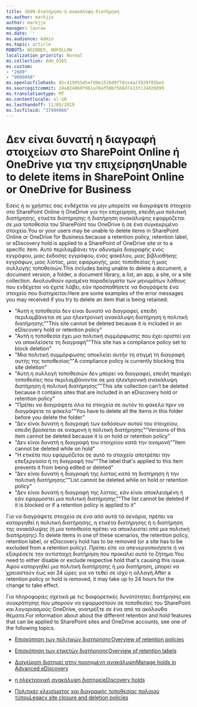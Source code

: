 ```yaml
---
title: 2609-διατήρηση-ή-ανακάλυψη-διατήρηση
ms.author: markjjo
author: markjjo
manager: lauraw
ms.date: ''
ms.audience: Admin
ms.topic: article
ROBOTS: NOINDEX, NOFOLLOW
localization_priority: Normal
ms.collection: Adm_O365
ms.custom:
- "2609"
- "9000048"
ms.openlocfilehash: 85c41995545efd8e1526d9f7dce4a23929f85be5
ms.sourcegitcommit: 24e8248b0f061a76af50bf566d7a13fc24d29d99
ms.translationtype: MT
ms.contentlocale: el-GR
ms.lasthandoff: 11/05/2019
ms.locfileid: "37994066"
---
```

# <a name="unable-to-delete-items-in-sharepoint-online-or-onedrive-for-business"></a><span data-ttu-id="31bc4-102">Δεν είναι δυνατή η διαγραφή στοιχείων στο SharePoint Online ή OneDrive για την επιχείρηση</span><span class="sxs-lookup"><span data-stu-id="31bc4-102">Unable to delete items in SharePoint Online or OneDrive for Business</span></span>

<span data-ttu-id="31bc4-103">Εσείς ή οι χρήστες σας ενδέχεται να μην μπορείτε να διαγράψετε στοιχεία στο SharePoint Online ή OneDrive για την επιχείρηση, επειδή μια πολιτική διατήρησης, ετικέτα διατήρησης ή διατήρηση ανακάλυψης εφαρμόζεται σε μια τοποθεσία του SharePoint του OneDrive ή σε ένα συγκεκριμένο στοιχείο.</span><span class="sxs-lookup"><span data-stu-id="31bc4-103">You or your users may be unable to delete items in SharePoint Online or OneDrive for Business because a retention policy, retention label, or eDiscovery hold is applied to a SharePoint of OneDrive site or to a specific item.</span></span> <span data-ttu-id="31bc4-104">Αυτό περιλαμβάνει την αδυναμία διαγραφής ενός εγγράφου, μιας έκδοσης εγγράφου, ενός φακέλου, μιας βιβλιοθήκης εγγράφων, μιας λίστας, μιας εφαρμογής, μιας τοποθεσίας ή μιας συλλογής τοποθεσιών.</span><span class="sxs-lookup"><span data-stu-id="31bc4-104">This includes being unable to delete a document, a document version, a folder, a document library, a list, an app, a site, or a site collection.</span></span> <span data-ttu-id="31bc4-105">Ακολουθούν ορισμένα παραδείγματα των μηνυμάτων λάθους που ενδέχεται να έχετε λάβει, εάν προσπαθήσετε να διαγράψετε ένα στοιχείο που διατηρείται:</span><span class="sxs-lookup"><span data-stu-id="31bc4-105">Here are some examples of the error messages you may received if you try to delete an item that is being retained:</span></span>

- <span data-ttu-id="31bc4-106">"Αυτή η τοποθεσία δεν είναι δυνατό να διαγραφεί, επειδή περιλαμβάνεται σε μια ηλεκτρονική ανακάλυψη διατήρηση ή πολιτική διατήρησης"</span><span class="sxs-lookup"><span data-stu-id="31bc4-106">"This site cannot be deleted because it is included in an eDiscovery hold or retention policy"</span></span>
- <span data-ttu-id="31bc4-107">"Αυτή η τοποθεσία έχει μια πολιτική συμμόρφωσης που έχει οριστεί για να αποκλείσετε τη διαγραφή"</span><span class="sxs-lookup"><span data-stu-id="31bc4-107">"This site has a compliance policy set to block deletion"</span></span>
- <span data-ttu-id="31bc4-108">"Μια πολιτική συμμόρφωσης αποκλείει αυτήν τη στιγμή τη διαγραφή αυτής της τοποθεσίας"</span><span class="sxs-lookup"><span data-stu-id="31bc4-108">"A compliance policy is currently blocking this site deletion"</span></span>
- <span data-ttu-id="31bc4-109">"Αυτή η συλλογή τοποθεσιών δεν μπορεί να διαγραφεί, επειδή περιέχει τοποθεσίες που περιλαμβάνονται σε μια ηλεκτρονική ανακάλυψη διατήρηση ή πολιτική διατήρησης"</span><span class="sxs-lookup"><span data-stu-id="31bc4-109">"This site collection can’t be deleted because it contains sites that are included in an eDiscovery hold or retention policy"</span></span>
- <span data-ttu-id="31bc4-110">"Πρέπει να διαγράψετε όλα τα στοιχεία σε αυτόν το φάκελο πριν να διαγράψετε το φάκελο"</span><span class="sxs-lookup"><span data-stu-id="31bc4-110">"You have to delete all the items in this folder before you delete the folder"</span></span>
- <span data-ttu-id="31bc4-111">"Δεν είναι δυνατή η διαγραφή των εκδόσεων αυτού του στοιχείου, επειδή βρίσκεται σε αναμονή ή πολιτική διατήρησης"</span><span class="sxs-lookup"><span data-stu-id="31bc4-111">"Versions of this item cannot be deleted because it is on hold or retention policy"</span></span>
- <span data-ttu-id="31bc4-112">"Δεν είναι δυνατή η διαγραφή του στοιχείου κατά την αναμονή"</span><span class="sxs-lookup"><span data-stu-id="31bc4-112">"Item cannot be deleted while on hold"</span></span>
- <span data-ttu-id="31bc4-113">"Η ετικέτα που εφαρμόζεται σε αυτό το στοιχείο αποτρέπει την επεξεργασία ή τη διαγραφή του"</span><span class="sxs-lookup"><span data-stu-id="31bc4-113">"The label that's applied to this item prevents it from being edited or deleted"</span></span>
- <span data-ttu-id="31bc4-114">"Δεν είναι δυνατή η διαγραφή της λίστας κατά τη διατήρηση ή την πολιτική διατήρησης"</span><span class="sxs-lookup"><span data-stu-id="31bc4-114">"List cannot be deleted while on hold or retention policy"</span></span>
- <span data-ttu-id="31bc4-115">"Δεν είναι δυνατή η διαγραφή της λίστας, εάν είναι αποκλεισμένη ή εάν εφαρμοστεί μια πολιτική διατήρησης"</span><span class="sxs-lookup"><span data-stu-id="31bc4-115">"The list cannot be deleted if it is blocked or if a retention policy is applied to it"</span></span>

<span data-ttu-id="31bc4-116">Για να διαγράψετε στοιχεία σε ένα από αυτά τα σενάρια, πρέπει να καταργηθεί η πολιτική διατήρησης, η ετικέτα διατήρησης ή η διατήρηση της ανακάλυψης (ή μια τοποθεσία πρέπει να αποκλειστεί από μια πολιτική διατήρησης).</span><span class="sxs-lookup"><span data-stu-id="31bc4-116">To delete items in one of these scenarios, the retention policy, retention label, or eDiscovery hold has to be removed (or a site has to be excluded from a retention policy).</span></span> <span data-ttu-id="31bc4-117">Πρέπει είτε να απενεργοποιήσετε ή να εξαιρέσετε την αντίστοιχη διατήρηση που προκαλεί αυτό το ζήτημα.</span><span class="sxs-lookup"><span data-stu-id="31bc4-117">You need to either disable or exclude respective hold that's causing this issue.</span></span> <span data-ttu-id="31bc4-118">Αφού καταργηθεί μια πολιτική διατήρησης ή μια διατήρηση, μπορεί να χρειαστούν έως και 24 ώρες για να τεθεί σε ισχύ η αλλαγή.</span><span class="sxs-lookup"><span data-stu-id="31bc4-118">After a retention policy or hold is removed, it may take up to 24 hours for the change to take effect.</span></span> 

<span data-ttu-id="31bc4-119">Για πληροφορίες σχετικά με τις διαφορετικές δυνατότητες διατήρησης και συγκράτησης που μπορούν να εφαρμοστούν σε τοποθεσίες του SharePoint και λογαριασμούς OneDrive, ανατρέξτε σε ένα από τα ακόλουθα θέματα.</span><span class="sxs-lookup"><span data-stu-id="31bc4-119">For information about about the different retention and hold features that can be applied to SharePoint sites and OneDrive accounts, see one of the following topics.</span></span>

- [<span data-ttu-id="31bc4-120">Επισκόπηση των πολιτικών διατήρησης</span><span class="sxs-lookup"><span data-stu-id="31bc4-120">Overview of retention policies</span></span>](https://docs.microsoft.com/microsoft-365/compliance/retention-policies)

- [<span data-ttu-id="31bc4-121">Επισκόπηση των ετικετών διατήρησης</span><span class="sxs-lookup"><span data-stu-id="31bc4-121">Overview of retention labels</span></span>](https://docs.microsoft.com/microsoft-365/compliance/labels)

- [<span data-ttu-id="31bc4-122">Διαχείριση διατηρεί στην προηγμένη ανακάλυψη</span><span class="sxs-lookup"><span data-stu-id="31bc4-122">Manage holds in Advanced eDiscovery</span></span>](https://docs.microsoft.com/microsoft-365/compliance/managing-holds)

- [<span data-ttu-id="31bc4-123">η ηλεκτρονική ανακάλυψη διατηρεί</span><span class="sxs-lookup"><span data-stu-id="31bc4-123">eDiscovery holds</span></span>](https://docs.microsoft.com/microsoft-365/compliance/ediscovery-cases#step-4-place-content-locations-on-hold)

- [<span data-ttu-id="31bc4-124">Πολιτικές κλεισίματος και διαγραφής τοποθεσίας παλαιού τύπου</span><span class="sxs-lookup"><span data-stu-id="31bc4-124">Legacy site closure and deletion policies</span></span>](https://support.office.com/article/Use-policies-for-site-closure-and-deletion-A8280D82-27FD-48C5-9ADF-8A5431208BA5)
